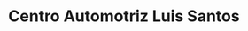 ---
title: "Centro Automotriz Luis Santos"
url: /quito/centro-automotriz-luis-santos/
shop: reparación de automóviles
---